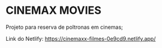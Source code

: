 # CINEMAX MOVIES

Projeto para reserva de poltronas em cinemas;

Link do Netlify: https://cinemaxx-filmes-0e9cd9.netlify.app/